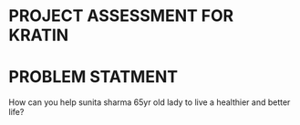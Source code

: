 #                         PROJECT ASSESSMENT FOR KRATIN 
  # PROBLEM STATMENT
How can you help sunita sharma 65yr old lady to live a healthier and better life?
